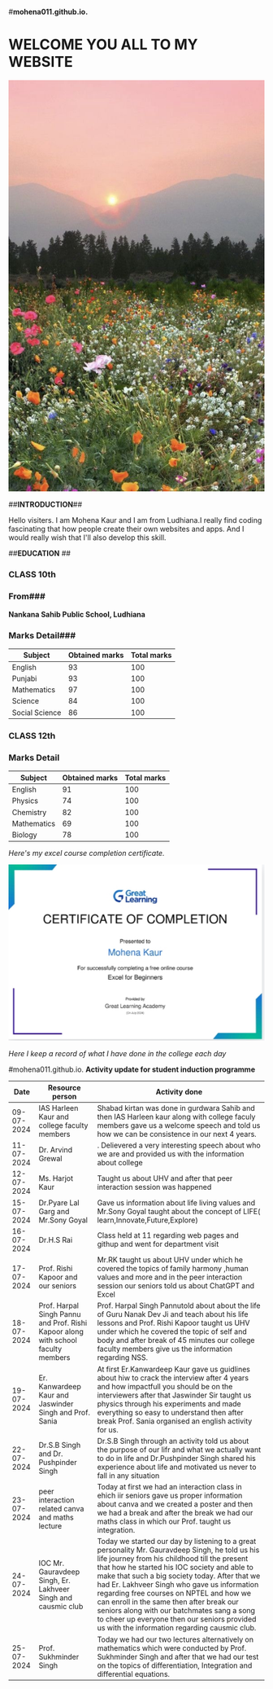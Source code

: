 #**mohena011.github.io.**

# WELCOME YOU ALL TO MY WEBSITE #

![scenery](https://github.com/mohena011/mohena011.github.io./blob/main/a1137b1f2a454a26f4ffc7b4476b78c8.jpg)

##**INTRODUCTION**##

Hello visiters. I am Mohena Kaur and I am from Ludhiana.I really find coding fascinating that how people create their own websites and apps. And I would really wish that I'll also develop this skill.

##**EDUCATION** ##

### CLASS 10th ###
### From###
**Nankana Sahib Public School, Ludhiana**
### Marks Detail###

| Subject| Obtained marks| Total marks|
| ----------- | ----------- |----------|
|English | 93 |100|
|Punjabi|93|100|
|Mathematics|97|100|
|Science|84|100|
|Social Science|86|100|

### CLASS 12th ###
### Marks Detail ###

| Subject| Obtained marks| Total marks|
| ----------- | ----------- |----------|
|English| 91|100|
|Physics|74|100|
|Chemistry|82|100|
|Mathematics|69|100|
|Biology|78|100|

*Here's my excel course completion certificate.*

![Excel certificate](https://github.com/mohena011/mohena011.github.io./blob/main/IMG_20240722_002206.jpg)

*Here I keep a record of what I have done in the college each day*

#mohena011.github.io.
**Activity update for student induction programme**

| Date| Resource person|Activity done|
| ----------- | ----------- |------------|
| 09-07-2024 |IAS Harleen Kaur and college faculty members|Shabad kirtan was done in gurdwara Sahib and then IAS Harleen kaur along with college faculy members gave us a welcome speech and told us how we can be consistence in our next 4 years.
| 11-07-2024 | Dr. Arvind Grewal |. Delievered a very interesting speech about who we are and provided us with the information about college|
| 12-07-2024 | Ms. Harjot Kaur| Taught us about UHV and after that peer interaction session was happened|
| 15-07-2024 | Dr.Pyare Lal Garg and Mr.Sony Goyal|Gave us information about life living values and Mr.Sony Goyal taught about the concept of LIFE( learn,Innovate,Future,Explore)|
| 16-07-2024 | Dr.H.S Rai |Class held at 11 regarding web pages and githup and went for department visit |
|17-07-2024| Prof. Rishi Kapoor and our seniors | Mr.RK taught us about UHV under which he covered the topics of family harmony ,human values and more and in the peer interaction session our seniors told us about ChatGPT and Excel|
|18-07-2024| Prof. Harpal Singh Pannu and Prof. Rishi Kapoor along with school faculty members| Prof. Harpal Singh Pannutold about about the life of Guru Nanak Dev Ji and teach about his life lessons and Prof. Rishi Kapoor taught us UHV under which he covered the topic of self and body and after break of 45 minutes our college faculty members give us the information regarding NSS.|
|19-07-2024| Er. Kanwardeep Kaur and Jaswinder Singh and Prof. Sania|At first Er.Kanwardeep Kaur gave us guidlines about hiw to crack the interview after 4 years and how impactfull you should be on the interviewers after that Jaswinder Sir taught us physics through his experiments and made everything so easy to understand then after break Prof. Sania organised an english activity for us. |
|22-07-2024| Dr.S.B Singh and Dr. Pushpinder Singh | Dr.S.B Singh through an activity told us about the purpose of our lifr and what we actually want to do in life and Dr.Pushpinder Singh shared his experience about life and motivated us never to fall in any situation|
|23-07-2024| peer interaction related canva and maths lecture| Today at first we had an interaction class in ehich iir seniors gave us proper information about canva and we created a poster and then we had a break and after the break we had our maths class in which our Prof. taught us integration.|
|24-07-2024| IOC Mr. Gauravdeep Singh, Er. Lakhveer Singh and causmic club |Today we started our day by listening to a great personality Mr. Gauravdeep Singh, he told us his life journey from his childhood till the present that how he started his IOC society and able to make that such a big society today. After that we had Er. Lakhveer Singh who gave us information regarding free courses on NPTEL and how we can enroll in the same then after break our seniors along with our batchmates sang a song to cheer up everyone then our seniors provided us with the information regarding causmic club.|
|25-07-2024| Prof. Sukhminder Singh| Today we had our two lectures alternatively on mathematics which were conducted by Prof. Sukhminder Singh and after that we had our test on the topics of differentiation, Integration and differential equations.|
